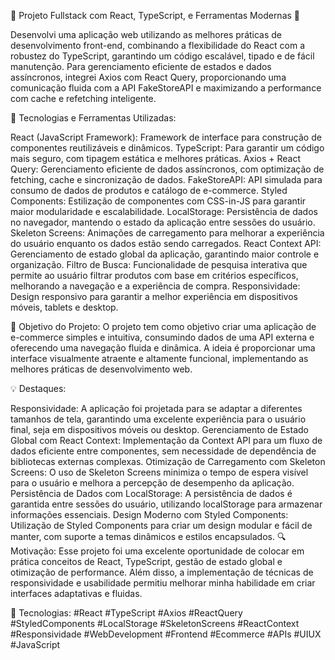 🚀 Projeto Fullstack com React, TypeScript, e Ferramentas Modernas 🚀

Desenvolvi uma aplicação web utilizando as melhores práticas de desenvolvimento front-end, combinando a flexibilidade do React com a robustez do TypeScript, garantindo um código escalável, tipado e de fácil manutenção. Para gerenciamento eficiente de estados e dados assíncronos, integrei Axios com React Query, proporcionando uma comunicação fluida com a API FakeStoreAPI e maximizando a performance com cache e refetching inteligente.

🔧 Tecnologias e Ferramentas Utilizadas:

React (JavaScript Framework): Framework de interface para construção de componentes reutilizáveis e dinâmicos.
TypeScript: Para garantir um código mais seguro, com tipagem estática e melhores práticas.
Axios + React Query: Gerenciamento eficiente de dados assíncronos, com optimização de fetching, cache e sincronização de dados.
FakeStoreAPI: API simulada para consumo de dados de produtos e catálogo de e-commerce.
Styled Components: Estilização de componentes com CSS-in-JS para garantir maior modularidade e escalabilidade.
LocalStorage: Persistência de dados no navegador, mantendo o estado da aplicação entre sessões do usuário.
Skeleton Screens: Animações de carregamento para melhorar a experiência do usuário enquanto os dados estão sendo carregados.
React Context API: Gerenciamento de estado global da aplicação, garantindo maior controle e organização.
Filtro de Busca: Funcionalidade de pesquisa interativa que permite ao usuário filtrar produtos com base em critérios específicos, melhorando a navegação e a experiência de compra.
Responsividade: Design responsivo para garantir a melhor experiência em dispositivos móveis, tablets e desktop.


🎯 Objetivo do Projeto: O projeto tem como objetivo criar uma aplicação de e-commerce simples e intuitiva, consumindo dados de uma API externa e oferecendo uma navegação fluida e dinâmica. A ideia é proporcionar uma interface visualmente atraente e altamente funcional, implementando as melhores práticas de desenvolvimento web.

💡 Destaques:

Responsividade: A aplicação foi projetada para se adaptar a diferentes tamanhos de tela, garantindo uma excelente experiência para o usuário final, seja em dispositivos móveis ou desktop.
Gerenciamento de Estado Global com React Context: Implementação da Context API para um fluxo de dados eficiente entre componentes, sem necessidade de dependência de bibliotecas externas complexas.
Otimização de Carregamento com Skeleton Screens: O uso de Skeleton Screens minimiza o tempo de espera visível para o usuário e melhora a percepção de desempenho da aplicação.
Persistência de Dados com LocalStorage: A persistência de dados é garantida entre sessões do usuário, utilizando localStorage para armazenar informações essenciais.
Design Moderno com Styled Components: Utilização de Styled Components para criar um design modular e fácil de manter, com suporte a temas dinâmicos e estilos encapsulados.
🔍 Motivação: Esse projeto foi uma excelente oportunidade de colocar em prática conceitos de React, TypeScript, gestão de estado global e otimização de performance. Além disso, a implementação de técnicas de responsividade e usabilidade permitiu melhorar minha habilidade em criar interfaces adaptativas e fluidas.

💼 Tecnologias:
#React #TypeScript #Axios #ReactQuery #StyledComponents #LocalStorage #SkeletonScreens #ReactContext #Responsividade #WebDevelopment #Frontend #Ecommerce #APIs #UIUX #JavaScript


